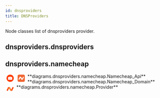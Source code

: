 ```yaml
---
id: dnsproviders
title: DNSProviders
---
```


Node classes list of dnsproviders provider.

## dnsproviders.dnsproviders


## dnsproviders.namecheap


<img width="30" src="/resources/dnsproviders/namecheap/namecheap_api.png" alt="Namecheap_Api" style="float: left; padding-right: 5px;" >
**diagrams.dnsproviders.namecheap.Namecheap_Api**

<img width="30" src="/resources/dnsproviders/namecheap/namecheap_domain.png" alt="Namecheap_Domain" style="float: left; padding-right: 5px;" >
**diagrams.dnsproviders.namecheap.Namecheap_Domain**

<img width="30" src="/resources/dnsproviders/namecheap/provider.png" alt="Provider" style="float: left; padding-right: 5px;" >
**diagrams.dnsproviders.namecheap.Provider**
